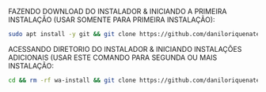 FAZENDO DOWNLOAD DO INSTALADOR & INICIANDO A PRIMEIRA INSTALAÇÃO (USAR SOMENTE PARA PRIMEIRA INSTALAÇÃO):

```bash
sudo apt install -y git && git clone https://github.com/daniloriquenateste/instaladornovo01.git && sudo chmod -R 777 instaladornovo01 && cd instaladornovo01 && sudo ./install_primaria
```

ACESSANDO DIRETORIO DO INSTALADOR & INICIANDO INSTALAÇÕES ADICIONAIS (USAR ESTE COMANDO PARA SEGUNDA OU MAIS INSTALAÇÃO:
```bash
cd && rm -rf wa-install && git clone https://github.com/daniloriquenateste/instaladornovo01.git && sudo chmod -R 777 ./wa-install && cd instaladornovo01 && sudo ./install_instancia
```

